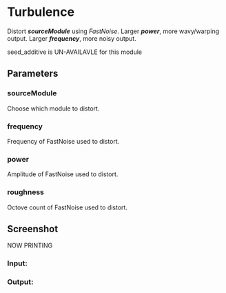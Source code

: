 # Turbulence

Distort _**sourceModule**_ using _FastNoise_. Larger _**power**_, more wavy/warping output. Larger _**frequency**_, more noisy output.

seed\_additive is UN-AVAILAVLE for this module

## Parameters

### sourceModule

Choose which module to distort.

### frequency

Frequency of FastNoise used to distort.

### power

Amplitude of FastNoise used to distort.

### roughness

Octove count of FastNoise used to distort.

## Screenshot

NOW PRINTING

### Input:



### Output:



